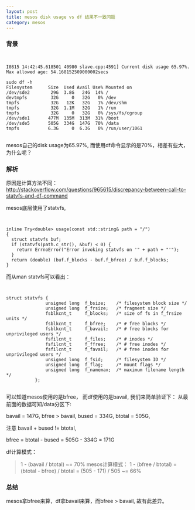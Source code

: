 ```yaml
---
layout: post
title: mesos disk usage vs df 结果不一致问题
category: mesos
---
```


### 背景
```


I0815 14:42:45.618501 40980 slave.cpp:4591] Current disk usage 65.97%. Max allowed age: 54.168152509000002secs

sudo df -h
Filesystem      Size  Used Avail Use% Mounted on
/dev/sde2        29G  3.8G   24G  14% /
devtmpfs         32G     0   32G   0% /dev
tmpfs            32G   12K   32G   1% /dev/shm
tmpfs            32G  1.1M   32G   1% /run
tmpfs            32G     0   32G   0% /sys/fs/cgroup
/dev/sde1       477M  135M  313M  31% /boot
/dev/sde5       505G  334G  147G  70% /data
tmpfs           6.3G     0  6.3G   0% /run/user/1061


```
mesos自己的disk usage为65.97%, 而使用df命令显示的是70%，相差有些大，为什么呢？

### 解析

原因是计算方法不同：
http://stackoverflow.com/questions/965615/discrepancy-between-call-to-statvfs-and-df-command

mesos底层使用了statvfs, 
```


inline Try<double> usage(const std::string& path = "/")
{
  struct statvfs buf;
  if (statvfs(path.c_str(), &buf) < 0) {
    return ErrnoError("Error invoking statvfs on '" + path + "'");
  }
  return (double) (buf.f_blocks - buf.f_bfree) / buf.f_blocks;
}

```
而从man statvfs可以看出：
```


struct statvfs {
               unsigned long  f_bsize;    /* filesystem block size */
               unsigned long  f_frsize;   /* fragment size */
               fsblkcnt_t     f_blocks;   /* size of fs in f_frsize units */
               fsblkcnt_t     f_bfree;    /* # free blocks */
               fsblkcnt_t     f_bavail;   /* # free blocks for unprivileged users */
               fsfilcnt_t     f_files;    /* # inodes */
               fsfilcnt_t     f_ffree;    /* # free inodes */
               fsfilcnt_t     f_favail;   /* # free inodes for unprivileged users */
               unsigned long  f_fsid;     /* filesystem ID */
               unsigned long  f_flag;     /* mount flags */
               unsigned long  f_namemax;  /* maximum filename length */
           };


```
可以知道mesos使用的是bfree， 而df使用的是bavail, 我们来简单验证下：
从最前面的数据可知/data分区下:

bavail = 147G,  bfree > bavail, bused = 334G, btotal = 505G, 

注意 bavail + bused != btotal,

bfree = btotal - bused = 505G - 334G = 171G

df计算模式：
> 1 - (bavail / btotal) ~= 70%
mesos计算模式： 
> 1 - (bfree / btotal) = (btotal - bfree) / btotal = (505 - 171) / 505 ~= 66%


### 总结

mesos拿bfree来算，df拿bavail来算，而bfree > bavail, 故有此差异。
